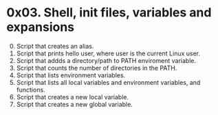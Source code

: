 # 0x03. Shell, init files, variables and expansions
0. Script that creates an alias.
1. Script that prints hello user, where user is the current Linux user.
2. Script that addds a directory/path to PATH enviroment variable.
3. Script that counts the number of directories in the PATH.
4. Script that lists environment variables.
5. Script that lists all local variables and environment variables, and functions.
6. Script that creates a new local variable.
7. Script that creates a new global variable.
